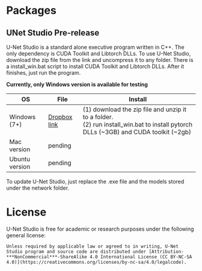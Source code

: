 
# Packages

## UNet Studio Pre-release

U-Net Studio is a standard alone executive program written in C++. The only dependency is CUDA Toolkit and Libtorch DLLs. To use U-Net Studio, download the zip file from the link and uncompress it to any folder. There is a install_win.bat script to install CUDA Toolkit and Libtorch DLLs. After it finishes, just run the program.

**Currently, only Windows version is available for testing**

| OS      | File     | Install      |
|---------|----------|-----------|
|  Windows (7+)  |  [Dropbox link](https://www.dropbox.com/s/baamvd0fvbwdfor/unet_studio_win.zip?dl=1) | (1) download the zip file and unzip it to a folder. <br> (2) run install_win.bat to install pytorch DLLs (~3GB) and CUDA toolkit (~2gb)|
|  Mac version | pending |  |
|  Ubuntu version | pending |  |


To update U-Net Studio, just replace the .exe file and the models stored under the network folder.

# License

U-Net Studio is free for academic or research purposes under the following general license:

```
Unless required by applicable law or agreed to in writing, U-Net Studio program and source code are distributed under [Attribution-***NonCommercial***-ShareAlike 4.0 International License (CC BY-NC-SA 4.0)](https://creativecommons.org/licenses/by-nc-sa/4.0/legalcode). 
```
